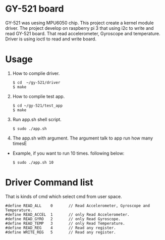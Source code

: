 # GY-521 board 
GY-521 was uesing MPU6050 chip. This project create a kernel module driver.
The project develop on raspberry pi 3 that using i2c to write and read GY-521 board.
That read accelerometer, Gyroscope and temperature. Driver is using ioctl to read and write board.


# Usage 
1. How to complie driver.
    ```
    $ cd  ~/gy-521/driver
    $ make
    ```
2. How to complie test app.
    ```
    $ cd ~/gy-521/test_app
    $ make
    ```
3. Run app.sh shell script.
    ```
    $ sudo ./app.sh
    ``` 
4. The app.sh with argument. The argument talk to app run how many timesE
- Example, if you want to run 10 times. following below:
	```
	$ sudo ./app.sh 10
	```    
# Driver Command list
 That is kinds of cmd which select cmd from user space. 
```
#define	READ_ALL 	0 		// Read Accelerometer, Gyroscope and Temperature.
#define	READ_ACCEL 	1 		// only Read Accelerometer.
#define	READ_GYRO 	2 		// only Read Gyroscope.
#define	READ_TEMP 	3 		// only Read Temperature.
#define READ_REG 	4		// Read any register.
#define	WRITE_REG 	5		// Read any register.
```
